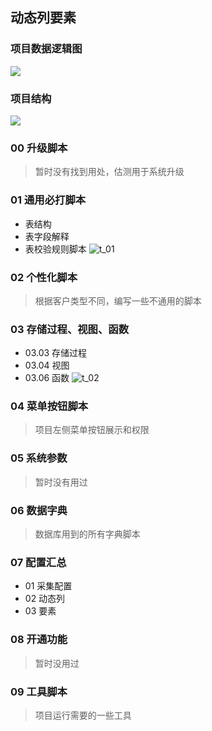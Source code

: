 ## 动态列要素
### 项目数据逻辑图
![](https://img-blog.csdnimg.cn/20200811171208831.png?x-oss-process=image/watermark,type_ZmFuZ3poZW5naGVpdGk,shadow_10,text_aHR0cHM6Ly9ibG9nLmNzZG4ubmV0L3dlaXhpbl80NDIxMjMwOA==,size_16,color_FFFFFF,t_70)
### 项目结构
![](https://img-blog.csdnimg.cn/202008111645412.png?x-oss-process=image/watermark,type_ZmFuZ3poZW5naGVpdGk,shadow_10,text_aHR0cHM6Ly9ibG9nLmNzZG4ubmV0L3dlaXhpbl80NDIxMjMwOA==,size_16,color_FFFFFF,t_70)
### 00 升级脚本
> 暂时没有找到用处，估测用于系统升级
### 01 通用必打脚本
* 表结构
* 表字段解释
* 表校验规则脚本
![t_01](https://img-blog.csdnimg.cn/20200811161442340.png?x-oss-process=image/watermark,type_ZmFuZ3poZW5naGVpdGk,shadow_10,text_aHR0cHM6Ly9ibG9nLmNzZG4ubmV0L3dlaXhpbl80NDIxMjMwOA==,size_16,color_FFFFFF,t_70)

### 02 个性化脚本
> 根据客户类型不同，编写一些不通用的脚本

### 03 存储过程、视图、函数
* 03.03 存储过程
* 03.04 视图
* 03.06 函数
![t_02](https://img-blog.csdnimg.cn/20200811162048999.png?x-oss-process=image/watermark,type_ZmFuZ3poZW5naGVpdGk,shadow_10,text_aHR0cHM6Ly9ibG9nLmNzZG4ubmV0L3dlaXhpbl80NDIxMjMwOA==,size_16,color_FFFFFF,t_70)

### 04 菜单按钮脚本
> 项目左侧菜单按钮展示和权限

### 05 系统参数
> 暂时没有用过

### 06 数据字典
> 数据库用到的所有字典脚本

### 07 配置汇总
- 01 采集配置
- 02 动态列
- 03 要素

### 08 开通功能
> 暂时没用过

### 09 工具脚本
> 项目运行需要的一些工具
